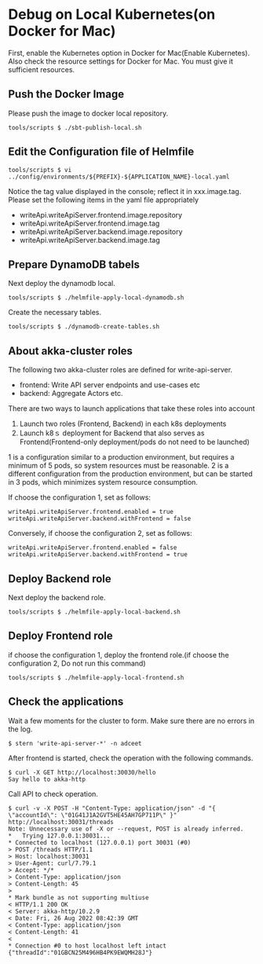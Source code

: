 # Debug on Local Kubernetes(on Docker for Mac)

First, enable the Kubernetes option in Docker for Mac(Enable Kubernetes).
Also check the resource settings for Docker for Mac. You must give it sufficient resources.

## Push the Docker Image

Please push the image to docker local repository.

```shell
tools/scripts $ ./sbt-publish-local.sh
```

## Edit the Configuration file of Helmfile

```shell
tools/scripts $ vi ../config/environments/${PREFIX}-${APPLICATION_NAME}-local.yaml
```

Notice the tag value displayed in the console; reflect it in xxx.image.tag.
Please set the following items in the yaml file appropriately

- writeApi.writeApiServer.frontend.image.repository
- writeApi.writeApiServer.frontend.image.tag
- writeApi.writeApiServer.backend.image.repository
- writeApi.writeApiServer.backend.image.tag

## Prepare DynamoDB tabels

Next deploy the dynamodb local.

```shell
tools/scripts $ ./helmfile-apply-local-dynamodb.sh
```

Create the necessary tables.

```shell
tools/scripts $ ./dynamodb-create-tables.sh
```

## About akka-cluster roles

The following two akka-cluster roles are defined for write-api-server.

- frontend: Write API server endpoints and use-cases etc
- backend: Aggregate Actors etc.

There are two ways to launch applications that take these roles into account

1. Launch two roles (Frontend, Backend) in each k8s deployments
2. Launch k8ｓ deployment for Backend that also serves as Frontend(Frontend-only deployment/pods do not need to be launched)

1 is a configuration similar to a production environment, but requires a minimum of 5 pods, so system resources must be reasonable.
2 is a different configuration from the production environment, but can be started in 3 pods, which minimizes system resource consumption.


If choose the configuration 1, set as follows:

```
writeApi.writeApiServer.frontend.enabled = true
writeApi.writeApiServer.backend.withFrontend = false
```

Conversely, if choose the configuration 2, set as follows:

```
writeApi.writeApiServer.frontend.enabled = false
writeApi.writeApiServer.backend.withFrontend = true
```

## Deploy Backend role

Next deploy the backend role.

```shell
tools/scripts $ ./helmfile-apply-local-backend.sh
```

## Deploy Frontend role

if choose the configuration 1, deploy the frontend role.(if choose the configuration 2, Do not run this command)


```shell
tools/scripts $ ./helmfile-apply-local-frontend.sh
```

## Check the applications

Wait a few moments for the cluster to form. Make sure there are no errors in the log.

```shell
$ stern 'write-api-server-*' -n adceet
```

After frontend is started, check the operation with the following commands.

```shell
$ curl -X GET http://localhost:30030/hello
Say hello to akka-http
```

Call API to check operation.

```shell
$ curl -v -X POST -H "Content-Type: application/json" -d "{ \"accountId\": \"01G41J1A2GVT5HE45AH7GP711P\" }" http://localhost:30031/threads
Note: Unnecessary use of -X or --request, POST is already inferred.
*   Trying 127.0.0.1:30031...
* Connected to localhost (127.0.0.1) port 30031 (#0)
> POST /threads HTTP/1.1
> Host: localhost:30031
> User-Agent: curl/7.79.1
> Accept: */*
> Content-Type: application/json
> Content-Length: 45
>
* Mark bundle as not supporting multiuse
< HTTP/1.1 200 OK
< Server: akka-http/10.2.9
< Date: Fri, 26 Aug 2022 08:42:39 GMT
< Content-Type: application/json
< Content-Length: 41
<
* Connection #0 to host localhost left intact
{"threadId":"01GBCN25M496HB4PK9EWQMH28J"}
```

